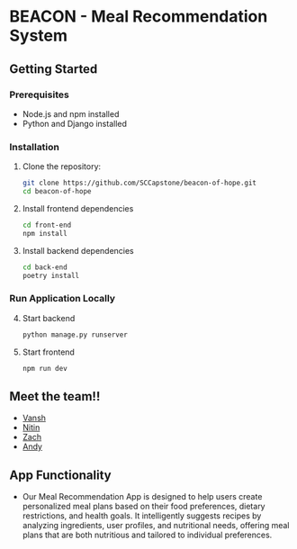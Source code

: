 # BEACON - Meal Recommendation System

## Getting Started

### Prerequisites
- Node.js and npm installed
- Python and Django installed

### Installation
1. Clone the repository:
   ```bash
   git clone https://github.com/SCCapstone/beacon-of-hope.git
   cd beacon-of-hope
   ```
2. Install frontend dependencies
   ```bash
   cd front-end
   npm install
   ```

3. Install backend dependencies
   ```bash
   cd back-end
   poetry install
   ```


### Run Application Locally
4. Start backend
   ```bash
   python manage.py runserver
   ```

5. Start frontend
   ```bash
   npm run dev
   ```


## Meet the team!!
- [Vansh](https://vnagpal25.github.io)
- [Nitin](https://g-nitin.github.io/portfolio/)
- [Zach](https://zachabdulrahman.me)
- [Andy](https://andrewdavison.dev)



## App Functionality 
- Our Meal Recommendation App is designed to help users create personalized meal plans based on their food preferences, dietary restrictions, and health goals. It intelligently suggests recipes by analyzing ingredients, user profiles, and nutritional needs, offering meal plans that are both nutritious and tailored to individual preferences.
